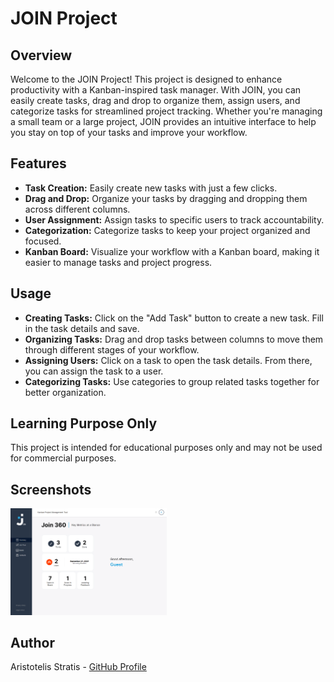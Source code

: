 # JOIN Project

## Overview

Welcome to the JOIN Project! This project is designed to enhance productivity with a Kanban-inspired task manager. With JOIN, you can easily create tasks, drag and drop to organize them, assign users, and categorize tasks for streamlined project tracking. Whether you're managing a small team or a large project, JOIN provides an intuitive interface to help you stay on top of your tasks and improve your workflow.

## Features

- **Task Creation:** Easily create new tasks with just a few clicks.
- **Drag and Drop:** Organize your tasks by dragging and dropping them across different columns.
- **User Assignment:** Assign tasks to specific users to track accountability.
- **Categorization:** Categorize tasks to keep your project organized and focused.
- **Kanban Board:** Visualize your workflow with a Kanban board, making it easier to manage tasks and project progress.

## Usage

- **Creating Tasks:** Click on the "Add Task" button to create a new task. Fill in the task details and save.
- **Organizing Tasks:** Drag and drop tasks between columns to move them through different stages of your workflow.
- **Assigning Users:** Click on a task to open the task details. From there, you can assign the task to a user.
- **Categorizing Tasks:** Use categories to group related tasks together for better organization.


## Learning Purpose Only

This project is intended for educational purposes only and may not be used for commercial purposes.

## Screenshots
<img width="250" alt="join2" src="assets/img/visual/join2.png">

## Author
Aristotelis Stratis - [GitHub Profile](https://github.com/Aristotelis-Stratis)
